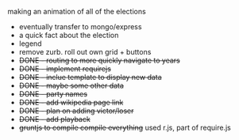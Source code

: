 making an animation of all of the elections
* eventually transfer to mongo/express
* a quick fact about the election
* legend
* remove zurb. roll out own grid + buttons
* ~~DONE - routing to more quickly navigate to years~~
* ~~DONE - implement requirejs~~
* ~~DONE - inclue template to display new data~~
* ~~DONE - maybe some other data~~
* ~~DONE - party names~~
* ~~DONE - add wikipedia page link~~
* ~~DONE - plan on adding victor/loser~~
* ~~DONE - add playback~~
* ~~gruntjs to compile compile everything~~ used r.js, part of require.js